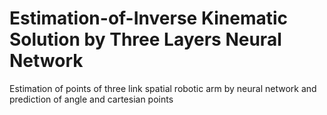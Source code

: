 # Estimation-of-Inverse Kinematic Solution by Three Layers Neural Network
Estimation of points of three link spatial robotic arm by neural network and prediction of angle and cartesian points
